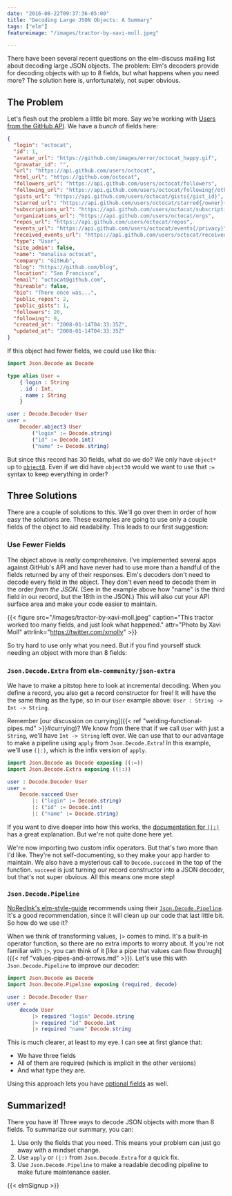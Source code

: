 ```yaml
---
date: "2016-08-22T09:37:36-05:00"
title: "Decoding Large JSON Objects: A Summary"
tags: ["elm"]
featureimage: "/images/tractor-by-xavi-moll.jpeg"

---
```


There have been several recent questions on the elm-discuss mailing list about decoding large JSON objects.
The problem: Elm's decoders provide for decoding objects with up to 8 fields, but what happens when you need more?
The solution here is, unfortunately, not super obvious.

<!--more-->

## The Problem

Let's flesh out the problem a little bit more.
Say we're working with [Users from the GitHub API](https://developer.github.com/v3/users/).
We have a *bunch* of fields here:

```json
{
  "login": "octocat",
  "id": 1,
  "avatar_url": "https://github.com/images/error/octocat_happy.gif",
  "gravatar_id": "",
  "url": "https://api.github.com/users/octocat",
  "html_url": "https://github.com/octocat",
  "followers_url": "https://api.github.com/users/octocat/followers",
  "following_url": "https://api.github.com/users/octocat/following{/other_user}",
  "gists_url": "https://api.github.com/users/octocat/gists{/gist_id}",
  "starred_url": "https://api.github.com/users/octocat/starred{/owner}{/repo}",
  "subscriptions_url": "https://api.github.com/users/octocat/subscriptions",
  "organizations_url": "https://api.github.com/users/octocat/orgs",
  "repos_url": "https://api.github.com/users/octocat/repos",
  "events_url": "https://api.github.com/users/octocat/events{/privacy}",
  "received_events_url": "https://api.github.com/users/octocat/received_events",
  "type": "User",
  "site_admin": false,
  "name": "monalisa octocat",
  "company": "GitHub",
  "blog": "https://github.com/blog",
  "location": "San Francisco",
  "email": "octocat@github.com",
  "hireable": false,
  "bio": "There once was...",
  "public_repos": 2,
  "public_gists": 1,
  "followers": 20,
  "following": 0,
  "created_at": "2008-01-14T04:33:35Z",
  "updated_at": "2008-01-14T04:33:35Z"
}
```

If this object had fewer fields, we could use like this:

```elm
import Json.Decode as Decode

type alias User =
    { login : String
    , id : Int,
    , name : String
    }

user : Decode.Decoder User
user =
    Decoder.object3 User
        ("login" := Decode.string)
        ("id" := Decode.int)
        ("name" := Decode.string)
```

But since this record has 30 fields, what do we do?
We only have `object*` up to [`object8`](http://package.elm-lang.org/packages/elm-lang/core/4.0.5/Json-Decode#object8).
Even if we did have `object30` would we want to use that `:=` syntax to keep everything in order?

## Three Solutions

There are a couple of solutions to this.
We'll go over them in order of how easy the solutions are.
These examples are going to use only a couple fields of the object to aid readability.
This leads to our first suggestion:

### Use Fewer Fields

The object above is *really* comprehensive.
I've implemented several apps against GitHub's API and have never had to use more than a handful of the fields returned by any of their responses.
Elm's decoders don't need to decode every field in the object.
They don't even need to decode them in the order *from the JSON*.
(See in the example above how "name" is the third field in our record, but the 18th in the JSON.)
This will also cut your API surface area and make your code easier to maintain.

{{< figure src="/images/tractor-by-xavi-moll.jpeg"
           caption="This tractor worked too many fields, and just look what happened."
           attr="Photo by Xavi Moll"
           attrlink="https://twitter.com/xmollv" >}}

So try hard to use only what you need.
But if you find yourself stuck needing an object with more than 8 fields:

### `Json.Decode.Extra` from `elm-community/json-extra`

We have to make a pitstop here to look at incremental decoding.
When you define a record, you also get a record constructor for free!
It will have the the same thing as the type, so in our `User` example above: `User : String -> Int -> String`.

Remember [our discussion on currying]({{< ref "welding-functional-pipes.md" >}}#currying)?
We know from there that if we call `User` with just a `String`, we'll have `Int -> String` left over.
We can use that to our advantage to make a pipeline using `apply` from `Json.Decode.Extra`!
In this example, we'll use `(|:)`, which is the infix version of `apply`.

```elm
import Json.Decode as Decode exposing ((:=))
import Json.Decode.Extra exposing ((|:))

user : Decode.Decoder User
user =
    Decode.succeed User
        |: ("login" := Decode.string)
        |: ("id" := Decode.int)
        |: ("name" := Decode.string)
```

If you want to dive deeper into how this works, the [documentation for `(|:)`](http://package.elm-lang.org/packages/elm-community/json-extra/1.0.0/Json-Decode-Extra#|:) has a great explanation.
But we're not quite done here yet.

We're now importing two custom infix operators.
But that's two more than I'd like.
They're not self-documenting, so they make your app harder to maintain.
We also have a mysterious call to `Decode.succeed` in the top of the function.
`succeed` is just turning our record constructor into a JSON decoder, but that's not super obvious.
All this means one more step!

### `Json.Decode.Pipeline`

[NoRedInk's elm-style-guide](https://github.com/NoRedInk/elm-style-guide#always-use-jsondecodepipeline-instead-of-objectn) recommends using their [`Json.Decode.Pipeline`](http://package.elm-lang.org/packages/NoRedInk/elm-decode-pipeline/2.0.0/).
It's a good recommendation, since it will clean up our code that last little bit.
So how do we use it?

When we think of transforming values, `|>` comes to mind.
It's a built-in operator function, so there are no extra imports to worry about.
If you're not familiar with `|>`, you can think of it [like a pipe that values can flow through]({{< ref "values-pipes-and-arrows.md" >}}).
Let's use this with `Json.Decode.Pipeline` to improve our decoder:

```elm
import Json.Decode as Decode
import Json.Decode.Pipeline exposing (required, decode)

user : Decode.Decoder User
user =
    decode User
        |> required "login" Decode.string
        |> required "id" Decode.int
        |> required "name" Decode.string
```

This is much clearer, at least to my eye.
I can see at first glance that:

- We have three fields
- All of them are required (which is implicit in the other versions)
- And what type they are.

Using this approach lets you have [optional fields](http://package.elm-lang.org/packages/NoRedInk/elm-decode-pipeline/1.0.0/Json-Decode-Pipeline#optional) as well.

## Summarized!

There you have it!
Three ways to decode JSON objects with more than 8 fields.
To summarize our summary, you can:

1. Use only the fields that you need.
   This means your problem can just go away with a mindset change.
2. Use `apply` or `(|:)` from `Json.Decode.Extra` for a quick fix.
3. Use `Json.Decode.Pipeline` to make a readable decoding pipeline to make future maintenance easier.

{{< elmSignup >}}

